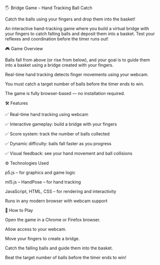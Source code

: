 🖐 Bridge Game – Hand Tracking Ball Catch


Catch the balls using your fingers and drop them into the basket!

An interactive hand-tracking game where you build a virtual bridge with your fingers to catch falling balls and deposit them into a basket. Test your reflexes and coordination before the timer runs out!

🎮 Game Overview

Balls fall from above (or rise from below), and your goal is to guide them into a basket using a bridge created with your fingers.

Real-time hand tracking detects finger movements using your webcam.

You must catch a target number of balls before the timer ends to win.

The game is fully browser-based — no installation required.

🛠 Features

✅ Real-time hand tracking using webcam

✅ Interactive gameplay: build a bridge with your fingers

✅ Score system: track the number of balls collected

✅ Dynamic difficulty: balls fall faster as you progress

✅ Visual feedback: see your hand movement and ball collisions

⚙️ Technologies Used

p5.js
 – for graphics and game logic

ml5.js – HandPose
 – for hand tracking

JavaScript, HTML, CSS – for rendering and interactivity

Runs in any modern browser with webcam support

🚀 How to Play

Open the game in a Chrome or Firefox browser.

Allow access to your webcam.

Move your fingers to create a bridge.



Catch the falling balls and guide them into the basket.

Beat the target number of balls before the timer ends to win!


